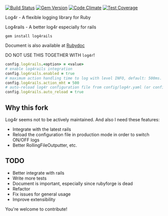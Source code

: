 [![Build Status](https://travis-ci.org/bestmike007/log4rails.svg?branch=master)](https://travis-ci.org/bestmike007/log4rails)
[![Gem Version](https://badge.fury.io/rb/log4rails.svg)](http://badge.fury.io/rb/log4rails)
[![Code Climate](https://codeclimate.com/github/bestmike007/log4rails/badges/gpa.svg)](https://codeclimate.com/github/bestmike007/log4rails)
[![Test Coverage](https://codeclimate.com/github/bestmike007/log4rails/badges/coverage.svg)](https://codeclimate.com/github/bestmike007/log4rails)

Log4r - A flexible logging library for Ruby

Log4rails - A better log4r especially for rails

```
gem install log4rails
```

Document is also available at [Rubydoc](http://www.rubydoc.info/github/bestmike007/log4rails)

DO NOT USE THIS TOGETHER WITH `log4r`!

``` ruby
config.log4rails.<option> = <value>
# enable log4rails integration
config.log4rails.enabled = true
# maximum action handling time to log with level INFO, default: 500ms.
config.log4rails.action_mht = 500
# auto-reload log4r configuration file from config/log4r.yaml (or config/log4r-production.yaml in production environment)
config.log4rails.auto_reload = true
```

## Why this fork

Log4r seems not to be actively maintained. And also I need these features:

+ Integrate with the latest rails
+ Reload the configuration file in production mode in order to switch ON/OFF logs
+ Better RollingFileOutputter, etc.

## TODO

+ Better integrate with rails
+ Write more tests
+ Document is important, especially since rubyforge is dead
+ Refactor
+ Fix issues for general usage
+ Improve extensibility

You're welcome to contribute!